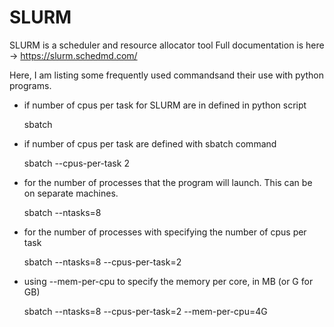 # SLURM


SLURM is a scheduler and resource allocator tool
Full documentation is here -> https://slurm.schedmd.com/

Here, I am listing some frequently used commandsand their use with python programs. 

- if number of cpus per task for SLURM are in defined in python script

  sbatch <python-script>

- if number of cpus per task are defined with sbatch command
   
  sbatch --cpus-per-task 2 <python-script>

- for the number of processes that the program will launch. This can be on separate machines.
  
  sbatch --ntasks=8 <python-script>

- for the number of processes with specifying the number of cpus per task
  
  sbatch --ntasks=8 --cpus-per-task=2 <python-script>

- using --mem-per-cpu to specify the memory per core, in MB (or G for GB)

  sbatch --ntasks=8 --cpus-per-task=2 --mem-per-cpu=4G <python-script>


